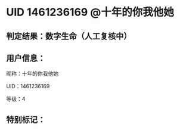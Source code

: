 # UID 1461236169 @十年的你我他她
## 判定结果：数字生命（人工复核中）
## 用户信息：

昵称：十年的你我他她

UID：1461236169

等级：4

## 特别标记：

